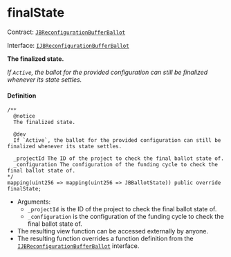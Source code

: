 # finalState

Contract: [`JBReconfigurationBufferBallot`](/v4/deprecated/v2/contracts/or-ballots/jbreconfigurationbufferballot)

Interface: [`IJBReconfigurationBufferBallot`](/v4/deprecated/v2/interfaces/ijbfundingcycleballot)

**The finalized state.**

_If `Active`, the ballot for the provided configuration can still be finalized whenever its state settles._

#### Definition

```
/**
  @notice
  The finalized state.

  @dev
  If `Active`, the ballot for the provided configuration can still be finalized whenever its state settles.

  _projectId The ID of the project to check the final ballot state of.
  _configuration The configuration of the funding cycle to check the final ballot state of.
*/
mapping(uint256 => mapping(uint256 => JBBallotState)) public override finalState;
```

* Arguments:
  * `_projectId` is the ID of the project to check the final ballot state of.
  * `_configuration` is the configuration of the funding cycle to check the final ballot state of.
* The resulting view function can be accessed externally by anyone.
* The resulting function overrides a function definition from the [`IJBReconfigurationBufferBallot`](/v4/deprecated/v2/interfaces/ijbfundingcycleballot) interface.
